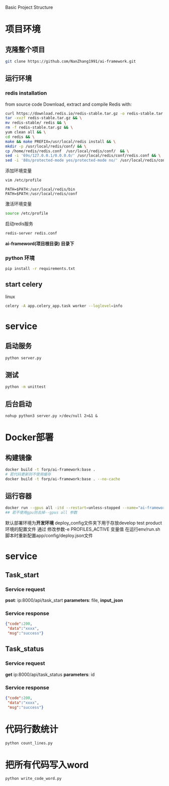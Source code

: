 Basic Project Structure
# 项目环境
## 克隆整个项目
```bash
git clone https://github.com/NanZhang1991/ai-framework.git
```

## 运行环境
### redis installation
from source code 
Download, extract and compile Redis with:
```bash
curl https://download.redis.io/redis-stable.tar.gz -o redis-stable.tar.gz && \
tar -xvzf redis-stable.tar.gz && \
mv redis-stable/ redis && \
rm -f redis-stable.tar.gz && \
yum clean all && \
cd redis && \
make && make PREFIX=/usr/local/redis install && \
mkdir -p /usr/local/redis/conf/ && \
cp /home/redis/redis.conf  /usr/local/redis/conf/  && \
sed -i '69s/127.0.0.1/0.0.0.0/' /usr/local/redis/conf/redis.conf && \
sed -i '88s/protected-mode yes/protected-mode no/' /usr/local/redis/conf/redis.conf
```
添加环境变量
```bash
vim /etc/profile
```
```vim
PATH=$PATH:/usr/local/redis/bin
PATH=$PATH:/usr/local/redis/conf

```
激活环境变量
```bash
source /etc/profile
```
启动redis服务
```bash
redis-server redis.conf
```

**ai-frameword(项目根目录) 目录下**
### python 环境
```bash
pip install -r requirements.txt
```

## start celery
linux
```bash
celery -A app.celery_app.task worker --loglevel=info
```
# service
## 启动服务
```bash
python server.py
```
## 测试
```bash
python -m unittest
```
## 后台启动
```
nohup python3 server.py >/dev/null 2>&1 &
```

# Docker部署
## 构建镜像
```bash
docker build -t forp/ai-framework:base .
# 若代码更新则不使用缓存
docker build -t forp/ai-framework:base . --no-cache
```
## 运行容器
```bash
docker run --gpus all -itd --restart=unless-stopped --name="ai-framework" -e PROFILES_ACTIVE="test" -p 8000:8000 forp/ai-framework:base 
## 若不使用gpu则去掉--gpus all 参数
```
默认部署环境为**开发环境**
deploy_config文件夹下用于存放develop test product 环境的配置文件
通过 修改参数-e PROFILES_ACTIVE 变量值 在运行env/run.sh 脚本时重新配置app/config/deploy.json文件


# service
## Task_start
### Service request
**psot**: ip:8000/api/task_start </bar>
**parameters**: file,
**input_json**
### Service response
```json
{"code":200,
 "data":"xxxx",
 "msg":"success"}
```
## Task_status
### Service request
**get** ip:8000/api/task_status </bar>
**parameters**: id 
### Service response
```json
{"code":200,
 "data":"xxxx",
 "msg":"success"}
```
 
# 代码行数统计
```bash
python count_lines.py
```
# 把所有代码写入word
```bash
python write_code_word.py
```
